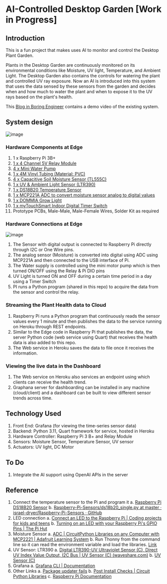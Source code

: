# AI-Controlled Desktop Garden [Work in Progress]

## Introduction
This is a fun project that makes uses AI to monitor and control the Desktop Plant Garden.

Plants in the Desktop Garden are continuously monitored on its environmental conditions like Moisture, UV light, Temperature, and Ambient Light. The Desktop Garden also contains the controls for watering the plant and controlled UV ray exposure. Now an AI is introduced into this system that uses the data sensed by these sensors from the garden and decides when and how much to water the plant and when to expose it to the UV rays based on the plant's health.

This [Blog in Boring Engineer](https://boringengineer.com/2023/09/08/pi-controlled-desktop-garden-diy-guide/) contains a demo video of the existing system.

## System design
![image](https://github.com/navinsubramani/ai-controlled-dektop-garden/assets/17029551/e8282de4-01c3-4401-9224-d49dd4b5a4b9)

### Hardware Components at Edge
1. 1 x Raspberry Pi 3B+
2. [1 x 4 Channel 5V Relay Module](https://www.amazon.com/WayinTop-Automatic-Irrigation-Watering-Capacitive/dp/B07TMVNTDK/ref=sr_1_11?hvadid=190480806186&hvdev=c&hvlocphy=9001880&hvnetw=g&hvqmt=e&hvrand=9455202391857626053&hvtargid=kwd-317572890378&hydadcr=24600_9648833&keywords=raspberry+pi+soil+moisture+sensor&qid=1686106761&sr=8-11)
3. [4 x Mini Water Pump](https://www.amazon.com/WayinTop-Automatic-Irrigation-Watering-Capacitive/dp/B07TMVNTDK/ref=sr_1_11?hvadid=190480806186&hvdev=c&hvlocphy=9001880&hvnetw=g&hvqmt=e&hvrand=9455202391857626053&hvtargid=kwd-317572890378&hydadcr=24600_9648833&keywords=raspberry+pi+soil+moisture+sensor&qid=1686106761&sr=8-11)
4. [1 x 4M Vinyl Tubing (Material: PVC)](https://www.amazon.com/WayinTop-Automatic-Irrigation-Watering-Capacitive/dp/B07TMVNTDK/ref=sr_1_11?hvadid=190480806186&hvdev=c&hvlocphy=9001880&hvnetw=g&hvqmt=e&hvrand=9455202391857626053&hvtargid=kwd-317572890378&hydadcr=24600_9648833&keywords=raspberry+pi+soil+moisture+sensor&qid=1686106761&sr=8-11)
5. [4 x Capacitive Soil Moisture Sensor (TL555C)](https://www.amazon.com/WayinTop-Automatic-Irrigation-Watering-Capacitive/dp/B07TMVNTDK/ref=sr_1_11?hvadid=190480806186&hvdev=c&hvlocphy=9001880&hvnetw=g&hvqmt=e&hvrand=9455202391857626053&hvtargid=kwd-317572890378&hydadcr=24600_9648833&keywords=raspberry+pi+soil+moisture+sensor&qid=1686106761&sr=8-11)
6. [1 x UV & Ambient Light Sensor (LTR390)](https://www.amazon.com/gp/product/B09FDGTKLX/ref=ppx_yo_dt_b_asin_title_o09_s01?ie=UTF8&psc=1)
7. [1 x DS18B20 Temperature Sensor](https://www.amazon.com/Hilitchi-DS18B20-Waterproof-Temperature-Sensors/dp/B018KFX5X0?th=1)
8. [1 x MCP221A ADC to convert moisture sensor analog to digital values](https://www.adafruit.com/product/4471)
9. [1 x DOMMIA Grow Light](https://www.amazon.com/dp/B07TRKXX9D?ref=ppx_yo2ov_dt_b_product_details&th=1)
10. [1 x myTouchSmart Indoor Digital Timer Switch](https://www.homedepot.com/p/myTouchSmart-Indoor-Digital-24-Hour-Fashion-Timer-with-Cloth-Cover-2-Settings-1-Polarized-Outlet-66985/324058579)
11. Prototype PCBs, Male-Male, Male-Female Wires, Solder Kit as required

### Hardware Connections at Edge
![image](https://github.com/navinsubramani/ai-controlled-dektop-garden/assets/17029551/f2340923-2657-41bb-8fe8-96c6e20f3967)

1. The Sensor with digital output is connected to Raspberry Pi directly through I2C or One Wire pins.
2. The analog sensor (Moisture) is converted into digital using ADC using MCP221A and then connected to the USB interface of Pi.
3. The Water supply is controlled using the mini motor pump which is then turned ON/OFF using the Relay & Pi DIO pins
4. UV Light is turned ON and OFF during a certain time period in a day using a Timer Switch
5. PI runs a Python program (shared in this repo) to acquire the data from the sensor and control the relay.

### Streaming the Plant Health data to Cloud
1. Raspberry Pi runs a Python program that continuously reads the sensor values every 1 minute and then publishes the data to the service running on Heroku through REST endpoints.
2. Similar to the Edge code in Raspberry Pi that publishes the data, the server Python code (web service using Quart) that receives the health data is also added to this repo.
3. The Web service in Heroku saves the data to file once it receives the information.

### Viewing the live data in the Dashboard
1. The Web service on Heroku also services an endpoint using which clients can receive the health trend.
2. Graphana server for dashboarding can be installed in any machine (cloud/client) and a dashboard can be built to view different sensor trends across time.

## Technology Used
1. Front End: Grafana (for viewing the time-series sensor data)
3. Backend: Python 3.11, Quart framework for service, hosted in Heroku
4. Hardware Controller: Raspberry Pi 3 B+ and Relay Module
5. Sensors: Moisture Sensor, Temperature Sensor, UV sensor
6. Actuators: UV light, DC Motor

## To Do
1. Integrate the AI support using OpenAI APIs in the server

## Reference
1. Connect the temperature sensor to the Pi and program it
  a. [Raspberry Pi DS18B20 Sensor](https://www.youtube.com/watch?v=X48OoO8r2Vo)
  b. [Raspberry-Pi-Sensors/ds18b20_single.py at master · israel-dryer/Raspberry-Pi-Sensors · GitHub](https://github.com/israel-dryer/Raspberry-Pi-Sensors/blob/master/ds18b20_single.py)
2. LED connection
  a. [Connect an LED to the Raspberry Pi | Coding projects for kids and teens](https://projects.raspberrypi.org/en/projects/rpi-connect-led)
  b. [Turning on an LED with your Raspberry Pi's GPIO Pins | The Pi Hut](https://thepihut.com/blogs/raspberry-pi-tutorials/27968772-turning-on-an-led-with-your-raspberry-pis-gpio-pins)
3. Moisture Sensor
   a. [ADC | CircuitPython Libraries on any Computer with MCP2221 | Adafruit Learning System](https://github.com/navinsubramani/ai-controlled-dektop-garden/assets/17029551/87036970-900e-4c37-ba58-b1189c26ec93)
   b. Run Thonny from the command line so it can read the environment variable and load the libraries. [Link](https://superuser.com/questions/664169/what-is-the-difference-between-etc-environment-and-etc-profile)
 4. UV Sensor: LTR390
    a. [Digital LTR390-UV Ultraviolet Sensor (C), Direct UV Index Value Output, I2C Bus | UV Sensor (C) (waveshare.com)](https://github.com/navinsubramani/ai-controlled-dektop-garden/assets/17029551/fe2feb36-b147-4067-9040-d9cf242ad8b9)
    b. [UV Sensor (C)](https://www.waveshare.com/wiki/UV_Sensor_(C))
5. Grafana
   a. [Grafana CLI | Documentation](https://grafana.com/docs/grafana/latest/cli/#:~:text=To%20invoke%20Grafana%20CLI%2C%20add,full%20path%20to%20the%20CLI.)
6. Other Links
   a. [Package updater fails](https://forums.raspberrypi.com/viewtopic.php?t=318242)
   b. [Post Install Checks | Circuit Python Libraries](https://learn.adafruit.com/circuitpython-libraries-on-any-computer-with-mcp2221/post-install-checks)
   c. [Raspberry Pi Documentation](https://www.raspberrypi.com/documentation/computers/raspberry-pi.html)

